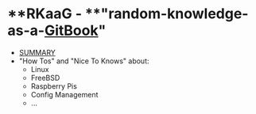 # **RKaaG - **"random-knowledge-as-a-[GitBook](https://www.gitbook.com/ "GitBook")"

* [SUMMARY](SUMMARY.md)
* "How Tos" and "Nice To Knows" about:
  * Linux
  * FreeBSD
  * Raspberry Pis
  * Config Management
  * ...



